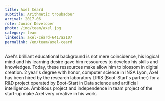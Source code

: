 ```yaml
---
title: Axel Céard
subtitle: Arithmetic troubadour
arrival: 2017-06
role: Junior Developer
photo: /img/team/axel.jpg
category: team
linkedin: axel-céard-6417a2107
permalink: /en/team/axel-ceard
---
```

Axel's brilliant educational background is not mere coincidence, his logical mind and his learning desire gave him
ressources to develop his skills and knowledges. Today, these ressources make allow him to blossom in digital creation.
2 year's degree with honor, computer science in INSA Lyon, Axel has been hired by the research laboratory LIRIS
(Boot-Start's partner) for a R&D project operated by Boot-Start in Data science and artificial intelligence.
Ambitious project and independence in team project of the start-up make Axel very creative in his work.
